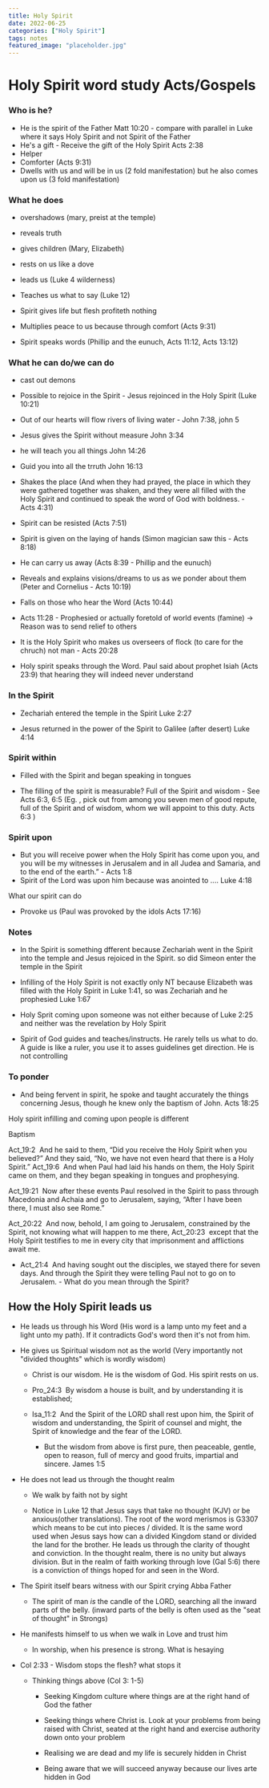 ```yaml
---
title: Holy Spirit
date: 2022-06-25
categories: ["Holy Spirit"]
tags: notes
featured_image: "placeholder.jpg"
---
```


# Holy Spirit word study Acts/Gospels

### Who is he?

- He is the spirit of the Father Matt 10:20  - compare with parallel in Luke where it says Holy Spirit and not Spirit of the Father
- He's a gift - Receive the gift of the Holy Spirit Acts 2:38
- Helper
- Comforter (Acts 9:31)
- Dwells with us and will be in us (2 fold manifestation) but he also comes upon us (3 fold manifestation)

### What he does

- overshadows (mary, preist at the temple)

- reveals truth

- gives children (Mary, Elizabeth)

- rests on us like a dove

- leads us (Luke 4 wilderness)

- Teaches us what to say (Luke 12)

- Spirit gives life but flesh profiteth nothing

- Multiplies peace to us because through comfort (Acts 9:31)

- Spirit speaks words (Phillip and the eunuch, Acts 11:12, Acts 13:12)

### What he can do/we can do

- cast out demons

- Possible to rejoice in the Spirit - Jesus rejoinced in the Holy Spirit (Luke 10:21)

- Out of our hearts will flow rivers of living water - John 7:38, john 5

- Jesus gives the Spirit without measure John 3:34

- he will teach you all things John 14:26

- Guid you into all the trruth John 16:13

- Shakes the place (And when they had prayed, the place in which they were gathered together was shaken, and they were all filled with the Holy Spirit and continued to speak the word of God with boldness. - Acts 4:31)

- Spirit can be resisted (Acts 7:51)

- Spirit is given on the laying of hands (Simon magician saw this - Acts 8:18)

- He can carry us away (Acts 8:39 - Phillip and the eunuch)

- Reveals and explains visions/dreams to us as we ponder about them (Peter and Cornelius - Acts 10:19)

- Falls on those who hear the Word (Acts 10:44)

- Acts 11:28 - Prophesied or actually foretold of world events (famine) -> Reason was to send relief to others

- It is the Holy Spirit who makes us overseers of flock (to care for the chruch) not man - Acts 20:28

- Holy spirit speaks through the Word. Paul said about prophet Isiah (Acts 23:9) that hearing they will indeed never understand

### In the Spirit

- Zechariah entered the temple in the Spirit Luke 2:27

- Jesus returned in the power of the Spirit to Galilee (after desert) Luke 4:14

### Spirit within

- Filled with the Spirit and began speaking in tongues

- The filling of the spirit is measurable? Full of the Spirit and wisdom - See Acts 6:3, 6:5 (Eg. , pick out from among you seven men of good repute, full of the Spirit and of wisdom, whom we will appoint to this duty. Acts 6:3 )

### Spirit upon

- But you will receive power when the Holy Spirit has come upon you, and you will be my witnesses in Jerusalem and in all Judea and Samaria, and to the end of the earth.” - Acts 1:8
- Spirit of the Lord was upon him because was anointed to .... Luke 4:18

What our spirit can do

- Provoke us (Paul was provoked by the idols Acts 17:16)

### Notes

- In the Spirit is something dfferent because Zechariah went in the Spirit into the temple and Jesus rejoiced in the Spirit. so did Simeon enter the temple in the Spirit

- Infilling of the Holy Spirit is not exactly only NT because Elizabeth was filled with the Holy Spirit in Luke 1:41, so was Zechariah and he prophesied Luke 1:67

- Holy Sprit coming upon someone was not either because of Luke 2:25 and neither was the revelation by Holy Spirit 

- Spirit of God guides and teaches/instructs. He rarely tells us what to do. A guide is like a ruler, you use it to asses guidelines get direction. He is not controlling

### To ponder

- And being fervent in spirit, he spoke and taught accurately the things concerning Jesus, though he knew only the baptism of John. Acts 18:25

Holy spirit infilling and coming upon people is different 

Baptism

Act_19:2  And he said to them, “Did you receive the Holy Spirit when you believed?” And they said, “No, we have not even heard that there is a Holy Spirit.”
Act_19:6  And when Paul had laid his hands on them, the Holy Spirit came on them, and they began speaking in tongues and prophesying.

Act_19:21  Now after these events Paul resolved in the Spirit to pass through Macedonia and Achaia and go to Jerusalem, saying, “After I have been there, I must also see Rome.”

Act_20:22  And now, behold, I am going to Jerusalem, constrained by the Spirit, not knowing what will happen to me there,
Act_20:23  except that the Holy Spirit testifies to me in every city that imprisonment and afflictions await me.

- Act_21:4  And having sought out the disciples, we stayed there for seven days. And through the Spirit they were telling Paul not to go on to Jerusalem.  - What do you mean through the Spirit?

## How the Holy Spirit leads us

- He leads us through his Word (His word is a lamp unto my feet and a light unto my path). If it contradicts God's word then it's not from him. 

- He gives us Spiritual wisdom not as the world (Very importantly not "divided thoughts" which is wordly wisdom)
  
  - Christ is our wisdom. He is the wisdom of God. His spirit rests on us.
  
  - Pro_24:3  By wisdom a house is built, and by understanding it is established;
  
  - Isa_11:2  And the Spirit of the LORD shall rest upon him, the Spirit of wisdom and understanding, the Spirit of counsel and might, the Spirit of knowledge and the fear of the LORD.
    
    - But the wisdom from above is first pure, then peaceable, gentle, open to reason, full of mercy and good fruits, impartial and sincere. James 1:5

- He does not lead us through the thought realm
  
  - We walk by faith not by sight
  
  - Notice in Luke 12 that Jesus says that take no thought (KJV) or be anxious(other translations). The root of the word merismos is G3307 which means to be cut into pieces / divided. It is the same word used when Jesus says how can a divided Kingdom stand or divided the land for the brother.
    He leads us through the clarity of thought and conviction. In the thought realm, there is no unity but always division. But in the realm of faith working through love (Gal 5:6) there is a conviction of things hoped for and seen in the Word. 

- The Spirit itself bears witness with our Spirit crying Abba Father
  
  - The spirit of man *is* the candle of the LORD, searching all the inward parts of the belly.  (inward parts of the belly is often used as the "seat of thought" in Strongs)

- He manifests himself to us when we walk in Love and trust him
  
  - In worship, when his presence is strong. What is hesaying

- Col 2:33 - Wisdom stops the flesh? what stops it
  
  - Thinking things above (Col 3: 1-5)
    
    - Seeking Kingdom culture where things are at the right hand of God the father
    
    - Seeking things where Christ is. Look at your problems from being raised with Christ, seated at the right hand and exercise authority down onto your problem
    
    - Realising we are dead and my life is securely hidden in Christ 
    
    - Being aware that we will succeed anyway because our lives arte hidden in God
